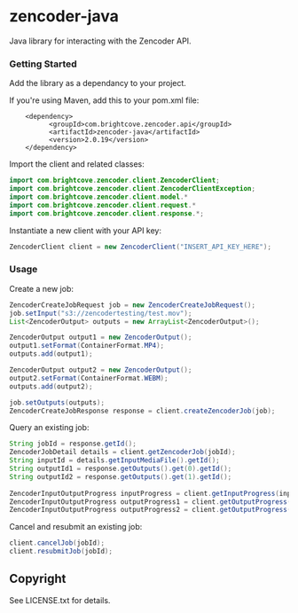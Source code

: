zencoder-java
====================

Java library for interacting with the Zencoder API.

### Getting Started

Add the library as a dependancy to your project.

If you're using Maven, add this to your pom.xml file:

        <dependency>
              <groupId>com.brightcove.zencoder.api</groupId>
              <artifactId>zencoder-java</artifactId>
              <version>2.0.19</version>
        </dependency>


Import the client and related classes:

```java
import com.brightcove.zencoder.client.ZencoderClient;
import com.brightcove.zencoder.client.ZencoderClientException;
import com.brightcove.zencoder.client.model.*
import com.brightcove.zencoder.client.request.*
import com.brightcove.zencoder.client.response.*;
```

Instantiate a new client with your API key:

```java
ZencoderClient client = new ZencoderClient("INSERT_API_KEY_HERE");
```

### Usage

Create a new job:

```java
ZencoderCreateJobRequest job = new ZencoderCreateJobRequest();
job.setInput("s3://zencodertesting/test.mov");
List<ZencoderOutput> outputs = new ArrayList<ZencoderOutput>();

ZencoderOutput output1 = new ZencoderOutput();
output1.setFormat(ContainerFormat.MP4);
outputs.add(output1);

ZencoderOutput output2 = new ZencoderOutput();
output2.setFormat(ContainerFormat.WEBM);
outputs.add(output2);

job.setOutputs(outputs);
ZencoderCreateJobResponse response = client.createZencoderJob(job);
```

Query an existing job:

```java
String jobId = response.getId();
ZencoderJobDetail details = client.getZencoderJob(jobId);
String inputId = details.getInputMediaFile().getId();
String outputId1 = response.getOutputs().get(0).getId();
String outputId2 = response.getOutputs().get(1).getId();
        
ZencoderInputOutputProgress inputProgress = client.getInputProgress(inputId);
ZencoderInputOutputProgress outputProgress1 = client.getOutputProgress(outputId1);
ZencoderInputOutputProgress outputProgress2 = client.getOutputProgress(outputId2);
```

Cancel and resubmit an existing job:

```java
client.cancelJob(jobId);
client.resubmitJob(jobId);
```

## Copyright
See LICENSE.txt for details.
